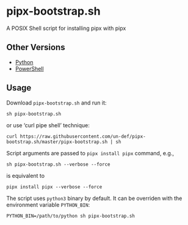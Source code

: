 # pipx-bootstrap.sh

A POSIX Shell script for installing pipx with pipx

## Other Versions

  * [Python](https://github.com/un-def/pipx-bootstrap.py)
  * [PowerShell](https://github.com/un-def/pipx-bootstrap.ps1)

## Usage

Download `pipx-bootstrap.sh` and run it:

```shell
sh pipx-bootstrap.sh
```

or use ‘curl pipe shell’ technique:

```shell
curl https://raw.githubusercontent.com/un-def/pipx-bootstrap.sh/master/pipx-bootstrap.sh | sh
```

Script arguments are passed to `pipx install pipx` command, e.g.,

```shell
sh pipx-bootstrap.sh --verbose --force
```

is equivalent to

```shell
pipx install pipx --verbose --force
```

The script uses `python3` binary by default. It can be overriden with the environment variable `PYTHON_BIN`:

```shell
PYTHON_BIN=/path/to/python sh pipx-bootstrap.sh
```
